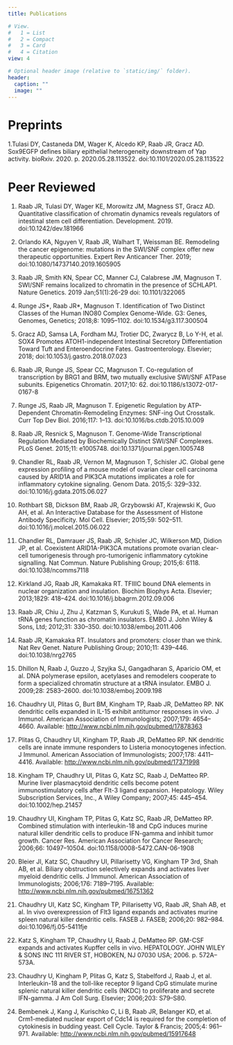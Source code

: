 ```yaml
---
title: Publications

# View.
#   1 = List
#   2 = Compact
#   3 = Card
#   4 = Citation
view: 4

# Optional header image (relative to `static/img/` folder).
header:
  caption: ""
  image: ""
---
```


# Preprints

1.Tulasi DY, Castaneda DM, Wager K, Alcedo KP, Raab JR, Gracz AD. Sox9EGFP defines biliary epithelial heterogeneity downstream of Yap activity. bioRxiv. 2020. p. 2020.05.28.113522. doi:10.1101/2020.05.28.113522

# Peer Reviewed

1. Raab JR, Tulasi DY, Wager KE, Morowitz JM, Magness ST, Gracz AD. Quantitative classification of chromatin dynamics reveals regulators of intestinal stem cell differentiation. Development. 2019. doi:10.1242/dev.181966

2. Orlando KA, Nguyen V, Raab JR, Walhart T, Weissman BE. Remodeling the cancer epigenome: mutations in the SWI/SNF complex offer new therapeutic opportunities. Expert Rev Anticancer Ther. 2019; doi:10.1080/14737140.2019.1605905

3. Raab JR, Smith KN, Spear CC, Manner CJ, Calabrese JM, Magnuson T. SWI/SNF remains localized to chromatin in the presence of SCHLAP1. Nature Genetics. 2019 Jan;51(1):26-29 doi: 10.1101/322065

4. Runge JS*, Raab JR*, Magnuson T. Identification of Two Distinct Classes of the Human INO80 Complex Genome-Wide. G3: Genes, Genomes, Genetics; 2018;8: 1095–1102. doi:10.1534/g3.117.300504

5. Gracz AD, Samsa LA, Fordham MJ, Trotier DC, Zwarycz B, Lo Y-H, et al. SOX4 Promotes ATOH1-independent Intestinal Secretory Differentiation Toward Tuft and Enteroendocrine Fates. Gastroenterology. Elsevier; 2018; doi:10.1053/j.gastro.2018.07.023

6. Raab JR, Runge JS, Spear CC, Magnuson T. Co-regulation of transcription by BRG1 and BRM, two mutually exclusive SWI/SNF ATPase subunits. Epigenetics Chromatin. 2017;10: 62. doi:10.1186/s13072-017-0167-8

7. Runge JS, Raab JR, Magnuson T. Epigenetic Regulation by ATP-Dependent Chromatin-Remodeling Enzymes: SNF-ing Out Crosstalk. Curr Top Dev Biol. 2016;117: 1–13. doi:10.1016/bs.ctdb.2015.10.009

8. Raab JR, Resnick S, Magnuson T. Genome-Wide Transcriptional Regulation Mediated by Biochemically Distinct SWI/SNF Complexes. PLoS Genet. 2015;11: e1005748. doi:10.1371/journal.pgen.1005748

9. Chandler RL, Raab JR, Vernon M, Magnuson T, Schisler JC. Global gene expression profiling of a mouse model of ovarian clear cell carcinoma caused by ARID1A and PIK3CA mutations implicates a role for inflammatory cytokine signaling. Genom Data. 2015;5: 329–332. doi:10.1016/j.gdata.2015.06.027

10. Rothbart SB, Dickson BM, Raab JR, Grzybowski AT, Krajewski K, Guo AH, et al. An Interactive Database for the Assessment of Histone Antibody Specificity. Mol Cell. Elsevier; 2015;59: 502–511. doi:10.1016/j.molcel.2015.06.022

11. Chandler RL, Damrauer JS, Raab JR, Schisler JC, Wilkerson MD, Didion JP, et al. Coexistent ARID1A-PIK3CA mutations promote ovarian clear-cell tumorigenesis through pro-tumorigenic inflammatory cytokine signalling. Nat Commun. Nature Publishing Group; 2015;6: 6118. doi:10.1038/ncomms7118

12. Kirkland JG, Raab JR, Kamakaka RT. TFIIIC bound DNA elements in nuclear organization and insulation. Biochim Biophys Acta. Elsevier; 2013;1829: 418–424. doi:10.1016/j.bbagrm.2012.09.006

13. Raab JR, Chiu J, Zhu J, Katzman S, Kurukuti S, Wade PA, et al. Human tRNA genes function as chromatin insulators. EMBO J. John Wiley & Sons, Ltd; 2012;31: 330–350. doi:10.1038/emboj.2011.406

14. Raab JR, Kamakaka RT. Insulators and promoters: closer than we think. Nat Rev Genet. Nature Publishing Group; 2010;11: 439–446. doi:10.1038/nrg2765

15. Dhillon N, Raab J, Guzzo J, Szyjka SJ, Gangadharan S, Aparicio OM, et al. DNA polymerase epsilon, acetylases and remodelers cooperate to form a specialized chromatin structure at a tRNA insulator. EMBO J. 2009;28: 2583–2600. doi:10.1038/emboj.2009.198

16. Chaudhry UI, Plitas G, Burt BM, Kingham TP, Raab JR, DeMatteo RP. NK dendritic cells expanded in IL-15 exhibit antitumor responses in vivo. J Immunol. American Association of Immunologists; 2007;179: 4654–4660. Available: http://www.ncbi.nlm.nih.gov/pubmed/17878363

17. Plitas G, Chaudhry UI, Kingham TP, Raab JR, DeMatteo RP. NK dendritic cells are innate immune responders to Listeria monocytogenes infection. J Immunol. American Association of Immunologists; 2007;178: 4411–4416. Available: http://www.ncbi.nlm.nih.gov/pubmed/17371998

18. Kingham TP, Chaudhry UI, Plitas G, Katz SC, Raab J, DeMatteo RP. Murine liver plasmacytoid dendritic cells become potent immunostimulatory cells after Flt-3 ligand expansion. Hepatology. Wiley Subscription Services, Inc., A Wiley Company; 2007;45: 445–454. doi:10.1002/hep.21457

19. Chaudhry UI, Kingham TP, Plitas G, Katz SC, Raab JR, DeMatteo RP. Combined stimulation with interleukin-18 and CpG induces murine natural killer dendritic cells to produce IFN-gamma and inhibit tumor growth. Cancer Res. American Association for Cancer Research; 2006;66: 10497–10504. doi:10.1158/0008-5472.CAN-06-1908

20. Bleier JI, Katz SC, Chaudhry UI, Pillarisetty VG, Kingham TP 3rd, Shah AB, et al. Biliary obstruction selectively expands and activates liver myeloid dendritic cells. J Immunol. American Association of Immunologists; 2006;176: 7189–7195. Available: http://www.ncbi.nlm.nih.gov/pubmed/16751362

21. Chaudhry UI, Katz SC, Kingham TP, Pillarisetty VG, Raab JR, Shah AB, et al. In vivo overexpression of Flt3 ligand expands and activates murine spleen natural killer dendritic cells. FASEB J. FASEB; 2006;20: 982–984. doi:10.1096/fj.05-5411fje

22. Katz S, Kingham TP, Chaudhry U, Raab J, DeMatteo RP. GM-CSF expands and activates Kupffer cells in vivo. HEPATOLOGY. JOHN WILEY & SONS INC 111 RIVER ST, HOBOKEN, NJ 07030 USA; 2006. p. 572A–573A.

23. Chaudhry U, Kingham P, Plitas G, Katz S, Stabelford J, Raab J, et al. Interleukin-18 and the toll-like receptor 9 ligand CpG stimulate murine splenic natural killer dendritic cells (NKDC) to proliferate and secrete IFN-gamma. J Am Coll Surg. Elsevier; 2006;203: S79–S80.

24. Bembenek J, Kang J, Kurischko C, Li B, Raab JR, Belanger KD, et al. Crm1-mediated nuclear export of Cdc14 is required for the completion of cytokinesis in budding yeast. Cell Cycle. Taylor & Francis; 2005;4: 961–971. Available: http://www.ncbi.nlm.nih.gov/pubmed/15917648
 
